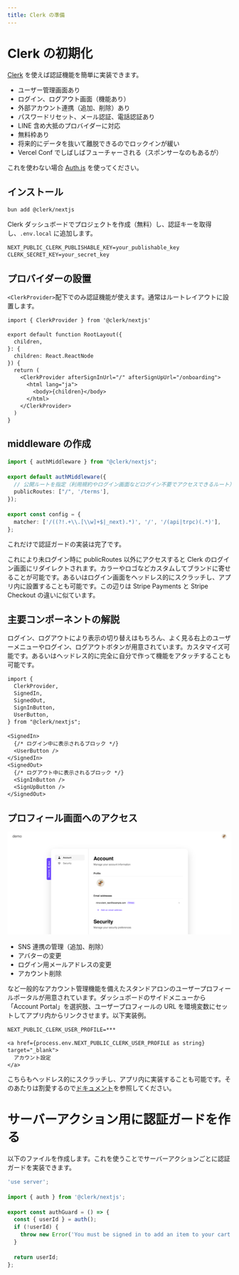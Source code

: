 ```yaml
---
title: Clerk の準備
---
```


# Clerk の初期化

[Clerk](https://clerk.com) を使えば認証機能を簡単に実装できます。

- ユーザー管理画面あり
- ログイン、ログアウト画面（機能あり）
- 外部アカウント連携（追加、削除）あり
- パスワードリセット、メール認証、電話認証あり
- LINE 含め大抵のプロバイダーに対応
- 無料枠あり
- 将来的にデータを抜いて離脱できるのでロックインが緩い
- Vercel Conf でしばしばフューチャーされる（スポンサーなのもあるが）

これを使わない場合 [Auth.js](https://authjs.dev) を使ってください。

## インストール

```bash
bun add @clerk/nextjs
```

Clerk ダッシュボードでプロジェクトを作成（無料）し、認証キーを取得し、`.env.local` に追加します。

```ini:.env.local
NEXT_PUBLIC_CLERK_PUBLISHABLE_KEY=your_publishable_key
CLERK_SECRET_KEY=your_secret_key
```

## プロバイダーの設置

`<ClerkProvider>`配下でのみ認証機能が使えます。通常はルートレイアウトに設置します。

```tsx:app/layouts.tsx
import { ClerkProvider } from '@clerk/nextjs'

export default function RootLayout({
  children,
}: {
  children: React.ReactNode
}) {
  return (
    <ClerkProvider afterSignInUrl="/" afterSignUpUrl="/onboarding">
      <html lang="ja">
        <body>{children}</body>
      </html>
    </ClerkProvider>
  )
}
```

## middleware の作成

```ts:middleware.ts
import { authMiddleware } from "@clerk/nextjs";

export default authMiddleware({
  // 公開ルートを指定（利用規約やログイン画面などログイン不要でアクセスできるルート）
  publicRoutes: ["/", '/terms'],
});

export const config = {
  matcher: ['/((?!.+\\.[\\w]+$|_next).*)', '/', '/(api|trpc)(.*)'],
};
```

これだけで認証ガードの実装は完了です。

これにより未ログイン時に publicRoutes 以外にアクセスすると Clerk のログイン画面にリダイレクトされます。カラーやロゴなどカスタムしてブランドに寄せることが可能です。あるいはログイン画面をヘッドレス的にスクラッチし、アプリ内に設置することも可能です。この辺りは Stripe Payments と Stripe Checkout の違いに似ています。

## 主要コンポーネントの解説

ログイン、ログアウトにより表示の切り替えはもちろん、よく見る右上のユーザーメニューやログイン、ログアウトボタンが用意されています。カスタマイズ可能です。あるいはヘッドレス的に完全に自分で作って機能をアタッチすることも可能です。

```tsx
import {
  ClerkProvider,
  SignedIn,
  SignedOut,
  SignInButton,
  UserButton,
} from "@clerk/nextjs";

<SignedIn>
  {/* ログイン中に表示されるブロック */}
  <UserButton />
</SignedIn>
<SignedOut>
  {/* ログアウト中に表示されるブロック */}
  <SignInButton />
  <SignUpButton />
</SignedOut>
```

## プロフィール画面へのアクセス

![](/images/clerk-account-portal.png)

- SNS 連携の管理（追加、削除）
- アバターの変更
- ログイン用メールアドレスの変更
- アカウント削除

など一般的なアカウント管理機能を備えたスタンドアロンのユーザープロフィールポータルが用意されています。ダッシュボードのサイドメニューから「Account Portal」を選択肢、ユーザープロフィールの URL を環境変数にセットしてアプリ内からリンクさせます。以下実装例。

```ini:.env.local
NEXT_PUBLIC_CLERK_USER_PROFILE=***
```

```tsx
<a href={process.env.NEXT_PUBLIC_CLERK_USER_PROFILE as string} target="_blank">
  アカウント設定
</a>
```

こちらもヘッドレス的にスクラッチし、アプリ内に実装することも可能です。そのあたりは割愛するので[ドキュメント](https://clerk.com/docs)を参照してください。

# サーバーアクション用に認証ガードを作る

以下のファイルを作成します。これを使うことでサーバーアクションごとに認証ガードを実装できます。

```ts:app/actions/auth.ts
'use server';

import { auth } from '@clerk/nextjs';

export const authGuard = () => {
  const { userId } = auth();
  if (!userId) {
    throw new Error('You must be signed in to add an item to your cart');
  }

  return userId;
};
```
